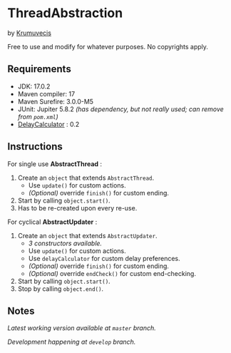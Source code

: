 # ThreadAbstraction

by [Krumuvecis](https://github.com/Krumuvecis)

Free to use and modify for whatever purposes. No copyrights apply.


<h2>Requirements</h2>

* JDK: 17.0.2
* Maven compiler: 17
* Maven Surefire: 3.0.0-M5
* JUnit: Jupiter 5.8.2 *(has dependency, but not really used; can remove from `pom.xml`)*
* [DelayCalculator](https://github.com/Krumuvecis/DelayCalculator) : 0.2


<h2>Instructions</h2>

For single use **AbstractThread** :
1. Create an `object` that extends `AbstractThread`.
   * Use `update()` for custom actions.
   * *(Optional)* override `finish()` for custom ending.
2. Start by calling `object.start()`.
3. Has to be re-created upon every re-use.

For cyclical **AbstractUpdater** :
1. Create an `object` that extends `AbstractUpdater`.
   * *3 constructors available.*
   * Use `update()` for custom actions.
   * Use `delayCalculator` for custom delay preferences.
   * *(Optional)* override `finish()` for custom ending.
   * *(Optional)* override `endCheck()` for custom end-checking.
2. Start by calling `object.start()`.
3. Stop by calling `object.end()`.


<h2>Notes</h2>

<i>Latest working version available at `master` branch.</i>

<i>Development happening at `develop` branch.</i>
